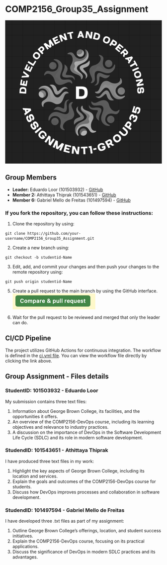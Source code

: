 # COMP2156_Group35_Assignment

![create new file option](/images/logo-group35.png)

## Group Members
- **Leader:** Eduardo Loor (101503932) - [GitHub](https://github.com/eduloor17)
- **Member 2:** Athittaya Thiprak (101543651) - [GitHub](https://github.com/ayathita)
- **Member 6:** Gabriel Mello de Freitas (101497594) - [GitHub](https://github.com/thegabrielmfreitas)

### If you fork the repository, you can follow these instructions:
1. Clone the repository by using:
```
git clone https://github.com/your-username/COMP2156_Group35_Assignment.git
```

2. Create a new branch using:
```
git checkout -b studentid-Name
```

3. Edit, add, and commit your changes and then push your changes to the remote repository using:
```
git push origin studentid-Name
```

5. Create a pull request to the main branch by using the GitHub interface.
  ![create new file option](/images/pull-request.png)
 
7. Wait for the pull request to be reviewed and merged that only the leader can do.

## CI/CD Pipeline
The project utilizes GitHub Actions for continuous integration. The workflow is defined in the [ci.yml file](https://github.com/eduloor17/COMP2156_Group35_Assignment/blob/main/.github/workflows/ci.yml).
You can view the workflow file directly by clicking the link above.

## Group Assignment - Files details

### StudentID: 101503932 - Eduardo Loor
My submission contains three text files:
  1. Information about George Brown College, its facilities, and the opportunities it offers.
  2. An overview of the COMP2156-DevOps course, including its learning objectives and relevance to industry practices.
  3. A discussion on the importance of DevOps in the Software Development Life Cycle (SDLC) and its role in modern software development.

### StudendID: 101543651 - Athittaya Thiprak
I have produced three text files in my work:
  1. Highlight the key aspects of George Brown College, including its location and services.
  2. Explain the goals and outcomes of the COMP2156-DevOps course for students.
  3. Discuss how DevOps improves processes and collaboration in software development.

### StudendID: 101497594 - Gabriel Mello de Freitas
I have developed three .txt files as part of my assignment:
  1. Outline George Brown College’s offerings, location, and student success initiatives.
  2. Explain the COMP2156-DevOps course, focusing on its practical applications.
  3. Discuss the significance of DevOps in modern SDLC practices and its advantages.

